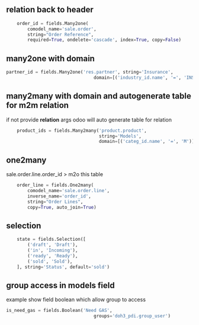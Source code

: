 

## relation back to header
```python
    order_id = fields.Many2one(
        comodel_name='sale.order',
        string="Order Reference",
        required=True, ondelete='cascade', index=True, copy=False)
```

## many2one with domain

```python
partner_id = fields.Many2one('res.partner', string='Insurance',
                                 domain=[('industry_id.name', '=', 'INS')])
```
## many2many with domain and autogenerate table for m2m relation
if not provide **relation** args  odoo will auto generate table for relation 
```python
    product_ids = fields.Many2many('product.product',
                                   string='Models',
                                   domain=[('categ_id.name', '=', 'M')])
```

## one2many 
sale.order.line.order_id > m2o this table
```python
    order_line = fields.One2many(
        comodel_name='sale.order.line',
        inverse_name='order_id',
        string="Order Lines",
        copy=True, auto_join=True)
```

## selection
```python
    state = fields.Selection([
        ('draft', 'Draft'),
        ('in', 'Incoming'),
        ('ready', 'Ready'),
        ('sold', 'Sold'),
    ], string='Status', default='sold')
```

## group access in models field
example show field boolean which allow group to access

```python
is_need_gas = fields.Boolean('Need GAS',
                                 groups='doh3_pdi.group_user')
```
